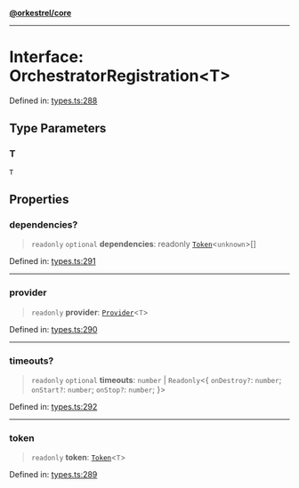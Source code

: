 [**@orkestrel/core**](../index.md)

***

# Interface: OrchestratorRegistration\<T\>

Defined in: [types.ts:288](https://github.com/orkestrel/core/blob/7cc3e19bc4a1e6f96f153d7b931686981208a465/src/types.ts#L288)

## Type Parameters

### T

`T`

## Properties

### dependencies?

> `readonly` `optional` **dependencies**: readonly [`Token`](../type-aliases/Token.md)\<`unknown`\>[]

Defined in: [types.ts:291](https://github.com/orkestrel/core/blob/7cc3e19bc4a1e6f96f153d7b931686981208a465/src/types.ts#L291)

***

### provider

> `readonly` **provider**: [`Provider`](../type-aliases/Provider.md)\<`T`\>

Defined in: [types.ts:290](https://github.com/orkestrel/core/blob/7cc3e19bc4a1e6f96f153d7b931686981208a465/src/types.ts#L290)

***

### timeouts?

> `readonly` `optional` **timeouts**: `number` \| `Readonly`\<\{ `onDestroy?`: `number`; `onStart?`: `number`; `onStop?`: `number`; \}\>

Defined in: [types.ts:292](https://github.com/orkestrel/core/blob/7cc3e19bc4a1e6f96f153d7b931686981208a465/src/types.ts#L292)

***

### token

> `readonly` **token**: [`Token`](../type-aliases/Token.md)\<`T`\>

Defined in: [types.ts:289](https://github.com/orkestrel/core/blob/7cc3e19bc4a1e6f96f153d7b931686981208a465/src/types.ts#L289)
